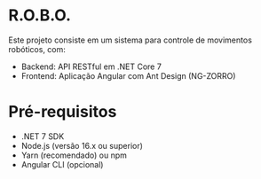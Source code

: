 # R.O.B.O.

Este projeto consiste em um sistema para controle de movimentos robóticos, com:

* Backend: API RESTful em .NET Core 7
* Frontend: Aplicação Angular com Ant Design (NG-ZORRO)

# Pré-requisitos

* .NET 7 SDK
* Node.js (versão 16.x ou superior)
* Yarn (recomendado) ou npm
* Angular CLI (opcional)
